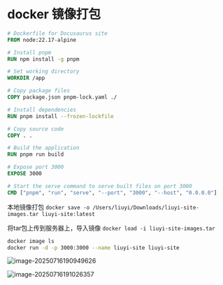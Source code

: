 # docker 镜像打包

```dockerfile showLineNumbers
# Dockerfile for Docusaurus site
FROM node:22.17-alpine

# Install pnpm
RUN npm install -g pnpm

# Set working directory
WORKDIR /app

# Copy package files
COPY package.json pnpm-lock.yaml ./

# Install dependencies
RUN pnpm install --frozen-lockfile

# Copy source code
COPY . .

# Build the application
RUN pnpm run build

# Expose port 3000
EXPOSE 3000

# Start the serve command to serve built files on port 3000
CMD ["pnpm", "run", "serve", "--port", "3000", "--host", "0.0.0.0"]
```

本地镜像打包
`docker save -o /Users/liuyi/Downloads/liuyi-site-images.tar liuyi-site:latest`

将tar包上传到服务器上，导入镜像
`docker load -i liuyi-site-images.tar`

```bash showLineNumbers
docker image ls
docker run -d -p 3000:3000 --name liuyi-site liuyi-site
```

![image-20250716190949626](https://images.liuyi.site/image-20250716190949626.png)

![image-20250716191026357](https://images.liuyi.site/image-20250716191026357.png)